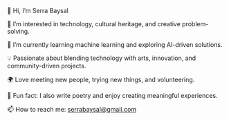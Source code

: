 👋 Hi, I’m Serra Baysal

👀 I’m interested in technology, cultural heritage, and creative problem-solving.

🌱 I’m currently learning machine learning and exploring AI-driven solutions.

💡 Passionate about blending technology with arts, innovation, and community-driven projects.

🌍 Love meeting new people, trying new things, and volunteering.

📝 Fun fact: I also write poetry and enjoy creating meaningful experiences.

📫 How to reach me: serrabaysal@gmail.com






